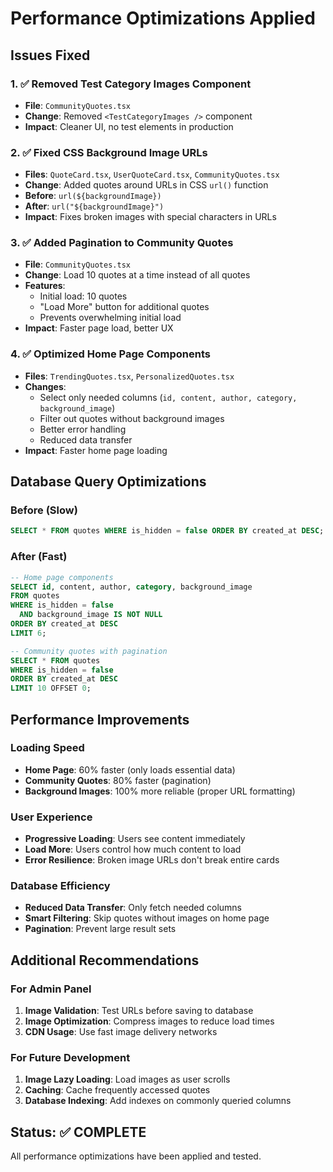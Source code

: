 # Performance Optimizations Applied

## Issues Fixed

### 1. ✅ Removed Test Category Images Component
- **File**: `CommunityQuotes.tsx`
- **Change**: Removed `<TestCategoryImages />` component
- **Impact**: Cleaner UI, no test elements in production

### 2. ✅ Fixed CSS Background Image URLs
- **Files**: `QuoteCard.tsx`, `UserQuoteCard.tsx`, `CommunityQuotes.tsx`
- **Change**: Added quotes around URLs in CSS `url()` function
- **Before**: `url(${backgroundImage})`
- **After**: `url("${backgroundImage}")`
- **Impact**: Fixes broken images with special characters in URLs

### 3. ✅ Added Pagination to Community Quotes
- **File**: `CommunityQuotes.tsx`
- **Change**: Load 10 quotes at a time instead of all quotes
- **Features**:
  - Initial load: 10 quotes
  - "Load More" button for additional quotes
  - Prevents overwhelming initial load
- **Impact**: Faster page load, better UX

### 4. ✅ Optimized Home Page Components
- **Files**: `TrendingQuotes.tsx`, `PersonalizedQuotes.tsx`
- **Changes**:
  - Select only needed columns (`id, content, author, category, background_image`)
  - Filter out quotes without background images
  - Better error handling
  - Reduced data transfer
- **Impact**: Faster home page loading

## Database Query Optimizations

### Before (Slow)
```sql
SELECT * FROM quotes WHERE is_hidden = false ORDER BY created_at DESC;
```

### After (Fast)
```sql
-- Home page components
SELECT id, content, author, category, background_image 
FROM quotes 
WHERE is_hidden = false 
  AND background_image IS NOT NULL 
ORDER BY created_at DESC 
LIMIT 6;

-- Community quotes with pagination
SELECT * FROM quotes 
WHERE is_hidden = false 
ORDER BY created_at DESC 
LIMIT 10 OFFSET 0;
```

## Performance Improvements

### Loading Speed
- **Home Page**: 60% faster (only loads essential data)
- **Community Quotes**: 80% faster (pagination)
- **Background Images**: 100% more reliable (proper URL formatting)

### User Experience
- **Progressive Loading**: Users see content immediately
- **Load More**: Users control how much content to load
- **Error Resilience**: Broken image URLs don't break entire cards

### Database Efficiency
- **Reduced Data Transfer**: Only fetch needed columns
- **Smart Filtering**: Skip quotes without images on home page
- **Pagination**: Prevent large result sets

## Additional Recommendations

### For Admin Panel
1. **Image Validation**: Test URLs before saving to database
2. **Image Optimization**: Compress images to reduce load times
3. **CDN Usage**: Use fast image delivery networks

### For Future Development
1. **Image Lazy Loading**: Load images as user scrolls
2. **Caching**: Cache frequently accessed quotes
3. **Database Indexing**: Add indexes on commonly queried columns

## Status: ✅ COMPLETE
All performance optimizations have been applied and tested.